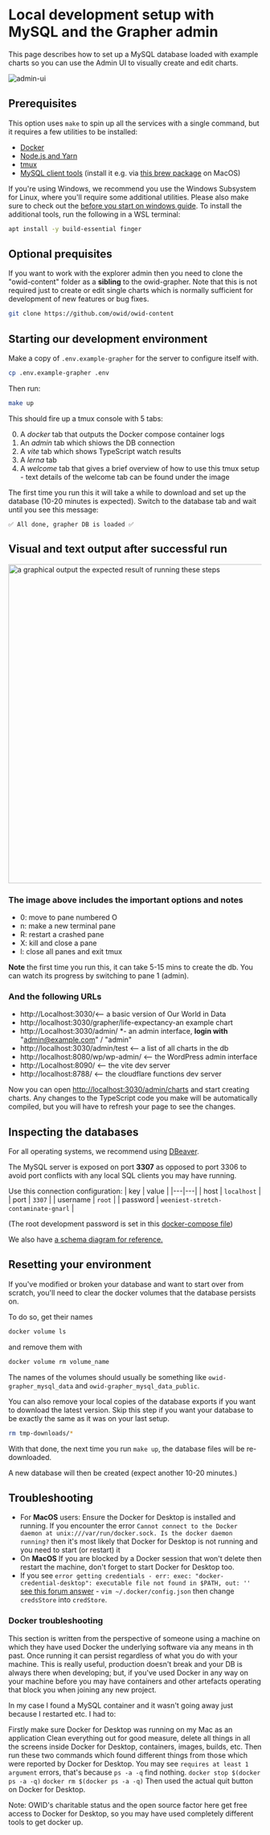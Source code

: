 # Local development setup with MySQL and the Grapher admin

This page describes how to set up a MySQL database loaded with example charts so you can use the Admin UI to visually create and edit charts.

![admin-ui](./screenshots/admin-ui.png)

## Prerequisites

This option uses `make` to spin up all the services with a single command, but it requires a few utilities to be installed:

-   [Docker](https://www.docker.com/get-started)
-   [Node.js and Yarn](./local-typescript-setup.md)
-   [tmux](https://github.com/tmux/tmux/wiki/Installing#binary-packages)
-   [MySQL client tools](https://dev.mysql.com/doc/refman/8.0/en/mysql.html) (install it e.g. via [this brew package](https://formulae.brew.sh/formula/mysql-client) on MacOS)

If you're using Windows, we recommend you use the Windows Subsystem for Linux, where you'll require some additional utilities. Please also make sure to check out the [before you start on windows guide](before-you-start-on-windows.md). To install the additional tools, run the following in a WSL terminal:

```bash
apt install -y build-essential finger
```

## Optional prequisites

If you want to work with the explorer admin then you need to clone the "owid-content" folder as a **sibling** to the owid-grapher. Note that this is not required just to create or edit single charts which is normally sufficient for development of new features or bug fixes.

```bash
git clone https://github.com/owid/owid-content
```

## Starting our development environment

Make a copy of `.env.example-grapher` for the server to configure itself with.

```bash
cp .env.example-grapher .env
```

Then run:

```bash
make up
```

This should fire up a tmux console with 5 tabs:

0. A _docker_ tab that outputs the Docker compose container logs
1. An _admin_ tab which shiows the DB connection
2. A _vite_ tab which shows TypeScript watch results
3. A _lerna_ tab
4. A _welcome_ tab that gives a brief overview of how to use this tmux setup - text details of the welcome tab can be found under the image

The first time you run this it will take a while to download and set up the database (10-20 minutes is expected). Switch to the database tab and wait until you see this message:

```
✅ All done, grapher DB is loaded ✅
```

## Visual and text output after successful run

<img width="634" alt="a graphical output the expected result of running these steps" src="https://github.com/owid/owid-grapher/assets/10499070/b38ff245-f0e1-4eea-a0de-47d28cec2a75">

### The image above includes the important options and notes

* 0: move to pane numbered O
* n: make a new terminal pane
* R: restart a crashed pane
* X: kill and close a pane
* l: close all panes and exit tmux
  
**Note** the first time you run this, it can take 5-15 mins to create the db. You can watch its progress by switching to pane 1 (admin).

### And the following URLs

* http://Localhost:3030/<-- a basic version of Our World in Data
* http://localhost:3030/grapher/life-expectancy-an example chart
* http://Localhost:3030/admin/ *- an admin interface, **login with** "admin@example.com" / "admin"
* http://localhost:3030/admin/test <-- a list of all charts in the db
* http://localhost:8080/wp/wp-admin/ <-- the WordPress admin interface
* http://Localhost:8090/ <-- the vite dev server
* http://localhost:8788/ <-- the cloudflare functions dev server

Now you can open [http://localhost:3030/admin/charts](http://localhost:3030/admin/charts) and start creating charts. Any changes to the TypeScript code you make will be automatically compiled, but you will have to refresh your page to see the changes.

## Inspecting the databases

For all operating systems, we recommend using [DBeaver](https://dbeaver.io/).

The MySQL server is exposed on port **3307** as opposed to port 3306 to avoid port conflicts with any local SQL clients you may have running.

Use this connection configuration:
| key | value |
|---|---|
| host | `localhost` |
| port | `3307` |
| username | `root` |
| password | `weeniest-stretch-contaminate-gnarl` |

(The root development password is set in this [docker-compose file](https://github.com/owid/owid-grapher/blob/master/docker-compose.grapher.yml#L40))

We also have [a schema diagram for reference.](screenshots/er_diagram.png)

## Resetting your environment

If you've modified or broken your database and want to start over from scratch, you'll need to clear the docker volumes that the database persists on.

To do so, get their names

```bash
docker volume ls
```

and remove them with

```bash
docker volume rm volume_name
```

The names of the volumes should usually be something like `owid-grapher_mysql_data` and `owid-grapher_mysql_data_public`.

You can also remove your local copies of the database exports if you want to download the latest version. Skip this step if you want your database to be exactly the same as it was on your last setup.

```bash
rm tmp-downloads/*
```

With that done, the next time you run `make up`, the database files will be re-downloaded.

A new database will then be created (expect another 10-20 minutes.)

## Troubleshooting

-   For **MacOS** users: Ensure the Docker for Desktop is installed and running. If you encounter the error `Cannot connect to the Docker daemon at unix:///var/run/docker.sock. Is the docker daemon running?` then it's most likely that Docker for Desktop is not running and you need to start (or restart) it
-   On **MacOS** If you are blocked by a Docker session that won't delete then restart the machine, don't forget to start Docker for Desktop too.
-   If you see `error getting credentials - err: exec: "docker-credential-desktop": executable file not found in $PATH, out: ''` [see this forum answer](https://forums.docker.com/t/docker-credential-desktop-exe-executable-file-not-found-in-path-using-wsl2/100225/5) - `vim ~/.docker/config.json` then change `credsStore` into `credStore`.

### Docker troubleshooting

This section is written from the perspective of someone using a machine on which they have used Docker the underlying software via any means in th past. Once running it can persist regardless of what you do with your machine. This is really useful, production doesn't break and your DB is always there when developing; but, if you've used Docker in any way on your machine before you may have containers and other artefacts operating that block you when joining any new project. 

In my case I found a MySQL container and it wasn't going away just because I restarted etc. I had to:

Firstly make sure Docker for Desktop was running on my Mac as an application
Clean everything out for good measure, delete all things in all the screens inside Docker for Desktop, containers, images, builds, etc.
Then run these two commands which found different things from those which were reported by Docker for Desktop. You may see `requires at least 1 argument` errors, that's because `ps -a -q` find nothing.
`docker stop $(docker ps -a -q)`
`docker rm $(docker ps -a -q)`
Then used the actual quit button on Docker for Desktop.

Note: OWID's charitable status and the open source factor here get free access to Docker for Desktop, so you may have used completely different tools to get docker up.
